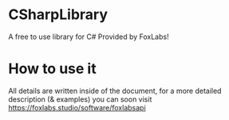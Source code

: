 # CSharpLibrary
A free to use library for C# Provided by FoxLabs!



# How to use it
All details are written inside of the document, for a more detailed description (& examples) you can soon visit https://foxlabs.studio/software/foxlabsapi
